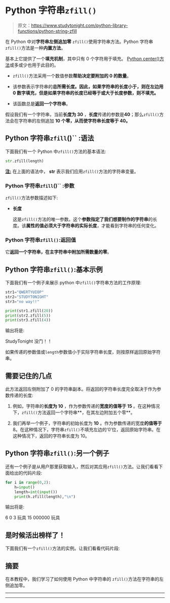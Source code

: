 # Python 字符串`zfill()`

> 原文：<https://www.studytonight.com/python-library-functions/python-string-zfill>

在 Python 中对**字符串左侧追加零** `zfill()`使用字符串方法。Python 字符串`zfill()`方法是一种**内置方法**。

基本上它提供了一个**填充机制**，其中只有 0 个字符用于填充。 [Python center()方法](https://www.studytonight.com/python-library-functions/python-string-center)或多或少也用于此目的。

*   `zfill()`方法采用一个数值参数**帮助决定要附加的 0 的数量**。

*   该参数表示字符串的**总所需长度。因此，如果字符串的长度小于，则在左边用 0 数字填充，但是如果字符串的长度已经等于或大于长度参数，则不填充。**

*   该函数总是**返回一个字符串**。

假设我们有一个字符串，当前**长度为 30** ，**长度**传递的参数是**40**；那么`zfill()`方法会在字符串的左侧追加 **10 个零，从而使字符串长度等于 40。**

## Python 字符串`zfill`()`` :语法

下面我们有一个 Python 中`zfill()`方法的基本语法:

```py
str.zfill(length)
```

<u>**注:**</u> 在上面的语法中， **str** 表示我们应用`zfill()`方法的字符串变量。

### Python 字符串`zfill`()`` :参数

`zfill()`方法参数描述如下:

*   **长度**

    这是`zfill()`方法的唯一参数。这个**参数指定了我们想要制作的字符串**的长度。该**属性的值必须大于字符串的实际长度**，才能看到字符串的任何变化。

### Python 字符串`zfill()`:返回值

它**返回一个字符串，在主字符串中附加所需数量的零**。

## Python 字符串`zfill()`:基本示例

下面我们有一个例子来展示 python 中`zfill()`字符串方法的工作原理:

```py
str1="QWERTYUIOP"
str2="STUDYTONIGHT"
str3="no way!!"

print(str1.zfill(20))
print(str2.zfill(5))
print(str3.zfill(4))
```

输出将是:

StudyTonight
没门！！

如果传递的参数值或`length`参数值小于实际字符串长度，则按原样返回原始字符串。

## 需要记住的几点

此方法返回左侧附加了 0 的字符串副本。将返回的字符串长度完全取决于作为参数传递的长度:

1.  例如，字符串的**长度为 10** ，作为参数传递的**宽度的值等于 15** 。在这种情况下，`zfill()`方法返回一个字符串**，在其左边附加五个零**。

2.  我们再举一个例子，字符串的初始长度为 **10** 。作为参数传递的宽度**的值等于** 8。在这种情况下，字符串`zfill()`不填充左边的‘0’位，返回原始字符串。在这种情况下，返回的字符串长度为 10。

## Python 字符串`zfill()`:另一个例子

还有一个例子是从用户那里获取输入，然后对其应用`zfill()`方法。让我们看看下面给出的代码片段:

```py
for i in range(0,2):
    h=input()
    length=int(input())
    print(h.zfill(length),"\n")
```

输出将是:

6
0
3
玩具
15
000000 玩具

## 是时候活出榜样了！

下面我们有一个`zfill()`方法的实例。让我们看看代码片段:

## 摘要

在本教程中，我们学习了如何使用 Python 中字符串的 `zfill()`方法在字符串的左侧追加零。

* * *

* * *